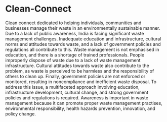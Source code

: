 # Clean-Connect

Clean connect dedicated to helping individuals, communities and businesses manage their waste in an environmentally sustainable manner. 
Due to a lack of public awareness, India is facing significant waste management challenges. Inadequate education and infrastructure, cultural norms and attitudes towards waste, and a lack of government policies and regulations all contribute to this. Waste management is not emphasised in education, and there is a shortage of trained professionals. People improperly dispose of waste due to a lack of waste management infrastructure. Cultural attitudes towards waste also contribute to the problem, as waste is perceived to be harmless and the responsibility of others to clean up. Finally, government policies are not enforced or monitored, resulting in noncompliance and inefficient waste disposal. To address this issue, a multifaceted approach involving education, infrastructure development, cultural change, and strong government policies and regulations is required.
Awareness is important in waste management because it can promote proper waste management practises, environmental responsibility, health hazards prevention, innovation, and policy change.

